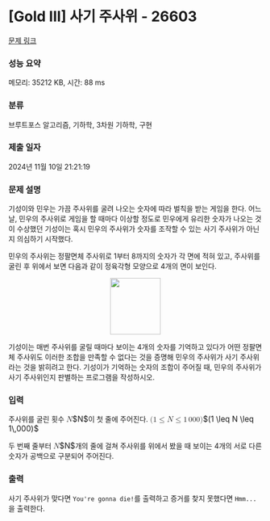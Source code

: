 # [Gold III] 사기 주사위 - 26603 

[문제 링크](https://www.acmicpc.net/problem/26603) 

### 성능 요약

메모리: 35212 KB, 시간: 88 ms

### 분류

브루트포스 알고리즘, 기하학, 3차원 기하학, 구현

### 제출 일자

2024년 11월 10일 21:21:19

### 문제 설명

<p>기성이와 민우는 가끔 주사위를 굴려 나오는 숫자에 따라 벌칙을 받는 게임을 한다. 어느 날, 민우의 주사위로 게임을 할 때마다 이상할 정도로 민우에게 유리한 숫자가 나오는 것이 수상했던 기성이는 혹시 민우의 주사위가 숫자를 조작할 수 있는 사기 주사위가 아닌지 의심하기 시작했다.</p>

<p>민우의 주사위는 정팔면체 주사위로 1부터 8까지의 숫자가 각 면에 적혀 있고, 주사위를 굴린 후 위에서 보면 다음과 같이 정육각형 모양으로 4개의 면이 보인다. </p>

<p style="text-align: center;"><img alt="" src="https://upload.acmicpc.net/68659646-db0b-4f7a-a789-5df1491f214c/-/preview/" style="width: 100px; height: 112px;"></p>

<p>기성이는 매번 주사위를 굴릴 때마다 보이는 4개의 숫자를 기억하고 있다가 어떤 정팔면체 주사위도 이러한 조합을 만족할 수 없다는 것을 증명해 민우의 주사위가 사기 주사위라는 것을 밝히려고 한다. 기성이가 기억하는 숫자의 조합이 주어질 때, 민우의 주사위가 사기 주사위인지 판별하는 프로그램을 작성하시오.</p>

### 입력 

 <p>주사위를 굴린 횟수 <mjx-container class="MathJax" jax="CHTML" style="font-size: 109%; position: relative;"><mjx-math class="MJX-TEX" aria-hidden="true"><mjx-mi class="mjx-i"><mjx-c class="mjx-c1D441 TEX-I"></mjx-c></mjx-mi></mjx-math><mjx-assistive-mml unselectable="on" display="inline"><math xmlns="http://www.w3.org/1998/Math/MathML"><mi>N</mi></math></mjx-assistive-mml><span aria-hidden="true" class="no-mathjax mjx-copytext">$N$</span></mjx-container>이 첫 줄에 주어진다. <mjx-container class="MathJax" jax="CHTML" style="font-size: 109%; position: relative;"><mjx-math class="MJX-TEX" aria-hidden="true"><mjx-mo class="mjx-n"><mjx-c class="mjx-c28"></mjx-c></mjx-mo><mjx-mn class="mjx-n"><mjx-c class="mjx-c31"></mjx-c></mjx-mn><mjx-mo class="mjx-n" space="4"><mjx-c class="mjx-c2264"></mjx-c></mjx-mo><mjx-mi class="mjx-i" space="4"><mjx-c class="mjx-c1D441 TEX-I"></mjx-c></mjx-mi><mjx-mo class="mjx-n" space="4"><mjx-c class="mjx-c2264"></mjx-c></mjx-mo><mjx-mn class="mjx-n" space="4"><mjx-c class="mjx-c31"></mjx-c></mjx-mn><mjx-mstyle><mjx-mspace style="width: 0.167em;"></mjx-mspace></mjx-mstyle><mjx-mn class="mjx-n"><mjx-c class="mjx-c30"></mjx-c><mjx-c class="mjx-c30"></mjx-c><mjx-c class="mjx-c30"></mjx-c></mjx-mn><mjx-mo class="mjx-n"><mjx-c class="mjx-c29"></mjx-c></mjx-mo></mjx-math><mjx-assistive-mml unselectable="on" display="inline"><math xmlns="http://www.w3.org/1998/Math/MathML"><mo stretchy="false">(</mo><mn>1</mn><mo>≤</mo><mi>N</mi><mo>≤</mo><mn>1</mn><mstyle scriptlevel="0"><mspace width="0.167em"></mspace></mstyle><mn>000</mn><mo stretchy="false">)</mo></math></mjx-assistive-mml><span aria-hidden="true" class="no-mathjax mjx-copytext">$(1 \leq N \leq 1\,000)$</span> </mjx-container></p>

<p>두 번째 줄부터 <mjx-container class="MathJax" jax="CHTML" style="font-size: 109%; position: relative;"><mjx-math class="MJX-TEX" aria-hidden="true"><mjx-mi class="mjx-i"><mjx-c class="mjx-c1D441 TEX-I"></mjx-c></mjx-mi></mjx-math><mjx-assistive-mml unselectable="on" display="inline"><math xmlns="http://www.w3.org/1998/Math/MathML"><mi>N</mi></math></mjx-assistive-mml><span aria-hidden="true" class="no-mathjax mjx-copytext">$N$</span></mjx-container>개의 줄에 걸쳐 주사위를 위에서 봤을 때 보이는 4개의 서로 다른 숫자가 공백으로 구분되어 주어진다.</p>

### 출력 

 <p>사기 주사위가 맞다면 <code>You're gonna die!</code>를 출력하고 증거를 찾지 못했다면 <code>Hmm...</code>을 출력한다.</p>

